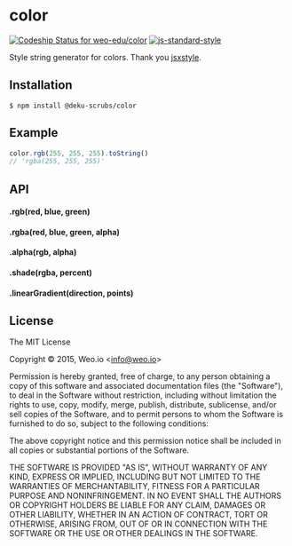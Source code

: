 
# color

[ ![Codeship Status for weo-edu/color](https://img.shields.io/codeship/448deb10-f5f3-0132-7126-020cea137f51/master.svg)](https://codeship.com/projects/85910) [![js-standard-style](https://img.shields.io/badge/code%20style-standard-brightgreen.svg?style=flat)](https://github.com/feross/standard)

Style string generator for colors. Thank you [jsxstyle](https://github.com/petehunt/jsxstyle).

## Installation

    $ npm install @deku-scrubs/color


## Example

```js
color.rgb(255, 255, 255).toString()
// 'rgba(255, 255, 255)'
```

## API

#### .rgb(red, blue, green)

#### .rgba(red, blue, green, alpha)

#### .alpha(rgb, alpha)

#### .shade(rgba, percent)

#### .linearGradient(direction, points)

## License

The MIT License

Copyright &copy; 2015, Weo.io &lt;info@weo.io&gt;

Permission is hereby granted, free of charge, to any person obtaining a copy of this software and associated documentation files (the "Software"), to deal in the Software without restriction, including without limitation the rights to use, copy, modify, merge, publish, distribute, sublicense, and/or sell copies of the Software, and to permit persons to whom the Software is furnished to do so, subject to the following conditions:

The above copyright notice and this permission notice shall be included in all copies or substantial portions of the Software.

THE SOFTWARE IS PROVIDED "AS IS", WITHOUT WARRANTY OF ANY KIND, EXPRESS OR IMPLIED, INCLUDING BUT NOT LIMITED TO THE WARRANTIES OF MERCHANTABILITY, FITNESS FOR A PARTICULAR PURPOSE AND NONINFRINGEMENT. IN NO EVENT SHALL THE AUTHORS OR COPYRIGHT HOLDERS BE LIABLE FOR ANY CLAIM, DAMAGES OR OTHER LIABILITY, WHETHER IN AN ACTION OF CONTRACT, TORT OR OTHERWISE, ARISING FROM, OUT OF OR IN CONNECTION WITH THE SOFTWARE OR THE USE OR OTHER DEALINGS IN THE SOFTWARE.
